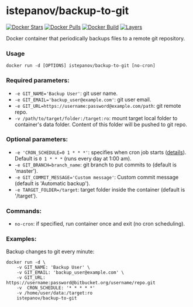 istepanov/backup-to-git
=======================

[![Docker Stars](https://img.shields.io/docker/stars/istepanov/backup-to-git.svg)](https://hub.docker.com/r/istepanov/backup-to-git/)
[![Docker Pulls](https://img.shields.io/docker/pulls/istepanov/backup-to-git.svg)](https://hub.docker.com/r/istepanov/backup-to-git/)
[![Docker Build](https://img.shields.io/docker/automated/istepanov/backup-to-git.svg)](https://hub.docker.com/r/istepanov/backup-to-git/)
[![Layers](https://images.microbadger.com/badges/image/istepanov/backup-to-git.svg)](https://microbadger.com/images/istepanov/backup-to-git)

Docker container that periodically backups files to a remote git repository.

### Usage

    docker run -d [OPTIONS] istepanov/backup-to-git [no-cron]

### Required parameters:

* `-e GIT_NAME='Backup User'`: git user name.
* `-e GIT_EMAIL='backup_user@example.com'`: git user email.
* `-e GIT_URL=https://username:password@example.com/path`: git remote repo.
* `-v /path/to/target/folder:/target:ro`: mount target local folder to container's data folder. Content of this folder will be pushed to git repo.

### Optional parameters:

* `-e 'CRON_SCHEDULE=0 1 * * *'`: specifies when cron job starts ([details](http://en.wikipedia.org/wiki/Cron)). Default is `0 1 * * *` (runs every day at 1:00 am).
* `-e GIT_BRANCH=branch_name`: git branch to put commits to (default is 'master').
* `-e GIT_COMMIT_MESSAGE='Custom message'`: Custom commit message (default is 'Automatic backup').
* `-e TARGET_FOLDER=/target`: target folder inside the container (default is '/target').

### Commands:

* `no-cron`: if specified, run container once and exit (no cron scheduling).

### Examples:

Backup changes to git every minute:

    docker run -d \
        -v GIT_NAME: 'Backup User' \
        -v GIT_EMAIL: 'backup_user@example.com' \
        -v GIT_URL: https://username:password@bitbucket.org/username/repo.git
        -v  CRON_SCHEDULE: '* * * * *'
        -v /home/user/data:/target:ro
        istepanov/backup-to-git
